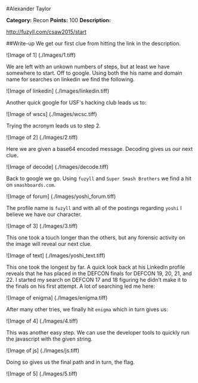 #Alexander Taylor

**Category:** Recon
**Points:** 100
**Description:**

http://fuzyll.com/csaw2015/start

##Write-up
We get our first clue from hitting the link in the description.

![Image of 1]
(./Images/1.tiff)

We are left with an unkown numbers of steps, but at least we have somewhere to start.  Off to google.  Using both the his name and domain name for searches on linkedin we find the following.

![Image of linkedin]
(./Images/linkedin.tiff)

Another quick google for USF's hacking club leads us to:

![Image of wscs]
(./Images/wcsc.tiff)

Trying the acronym leads us to step 2.

![Image of 2]
(./Images/2.tiff)

Here we are given a base64 encoded message.  Decoding gives us our next clue.

![Image of decode]
(./Images/decode.tiff)

Back to google we go.  Using ```fuzyll``` and ```Super Smash Brothers``` we find a hit on ```smashboards.com```.

![Image of forum]
(./Images/yoshi_forum.tiff)

The profile name is ```fuzyll``` and with all of the postings regarding ```yoshi``` I believe we have our character.

![Image of 3]
(./Images/3.tiff)

This one took a touch longer than the others, but any forensic activity on the image will reveal our next clue.

![Image of text]
(./Images/yoshi_text.tiff)

This one took the longest by far.  A quick look back at his LinkedIn profile reveals that he has placed in the DEFCON finals for DEFCON 19, 20, 21, and 22.  I started my search on DEFCON 17 and 18 figuring he didn't make it to the finals on his first attempt.  A lot of searching led me here:

![Image of enigma]
(./Images/enigma.tiff)

After many other tries, we finally hit ```enigma``` which in turn gives us:

![Image of 4]
(./Images/4.tiff)

This was another easy step.  We can use the developer tools to quickly run the javascript with the given string.

![Image of js]
(./Images/js.tiff)

Doing so gives us the final path and in turn, the flag.

![Image of 5]
(./Images/5.tiff)

